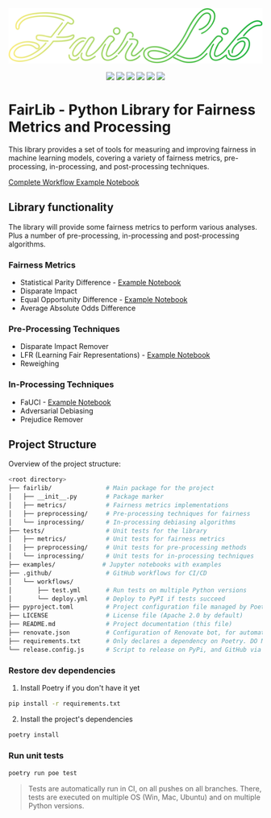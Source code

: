 <p align="center"><img src="assets/logo.svg"></p>
<p align="center">
    <img src="https://img.shields.io/badge/fairness-8A2BE2">
    <a href="https://www.python.org/"><img src="https://img.shields.io/badge/python-3670A0?style=flate&logo=python&logoColor=ffdd54"></a>   
    <a href="https://pytorch.org/"><img src="https://img.shields.io/badge/PyTorch-EE4C2C?style=flate&logo=pytorch&logoColor=white"></a>
    <a href="https://pandas.pydata.org/"><img src="https://img.shields.io/badge/-Pandas-150458?&logo=pandas"></a>
    <a href="https://jupyter.org/"><img src="https://img.shields.io/badge/Jupyter%20Notebook-F37626?style=flate&logo=jupyter&logoColor=white"></a>
    <a href="https://conventionalcommits.org"><img src="https://img.shields.io/badge/Conventional%20Commits-1.0.0-%23FE5196?logo=conventionalcommits"></a>
</p>


# FairLib - Python Library for Fairness Metrics and Processing

This library provides a set of tools for measuring and improving fairness in machine learning models, covering a variety of fairness metrics, pre-processing, in-processing, and post-processing techniques.

[Complete Workflow Example Notebook](examples/demo_core_lib.ipynb)

## Library functionality
The library will provide some fairness metrics to perform various analyses. Plus a number of pre-processing, in-processing and post-processing algorithms.

### Fairness Metrics
- Statistical Parity Difference - [Example Notebook](examples/demo_statistical_parity_difference.ipynb)
- Disparate Impact
- Equal Opportunity Difference - [Example Notebook](examples/demo_equality_of_opportunity.ipynb)
- Average Absolute Odds Difference

### Pre-Processing Techniques
- Disparate Impact Remover
- LFR (Learning Fair Representations) - [Example Notebook](examples/demo_lfr.ipynb)
- Reweighing

### In-Processing Techniques
- FaUCI - [Example Notebook](examples/demo_fauci.ipynb)
- Adversarial Debiasing
- Prejudice Remover

## Project Structure

Overview of the project structure:

```bash
<root directory>
├── fairlib/               # Main package for the project
│   ├── __init__.py        # Package marker
│   ├── metrics/           # Fairness metrics implementations
│   ├── preprocessing/     # Pre-processing techniques for fairness
│   └── inprocessing/      # In-processing debiasing algorithms
├── tests/                 # Unit tests for the library
│   ├── metrics/           # Unit tests for fairness metrics
│   ├── preprocessing/     # Unit tests for pre-processing methods
│   └── inprocessing/      # Unit tests for in-processing techniques
├── examples/             # Jupyter notebooks with examples
├── .github/               # GitHub workflows for CI/CD
│   └── workflows/
│       ├── test.yml       # Run tests on multiple Python versions
│       └── deploy.yml     # Deploy to PyPI if tests succeed
├── pyproject.toml         # Project configuration file managed by Poetry
├── LICENSE                # License file (Apache 2.0 by default)
├── README.md              # Project documentation (this file)
├── renovate.json          # Configuration of Renovate bot, for automatic dependency updates
├── requirements.txt       # Only declares a dependency on Poetry. DO NOT EDIT THIS FILE
└── release.config.js      # Script to release on PyPi, and GitHub via semantic-release
```

### Restore dev dependencies

1. Install Poetry if you don't have it yet
```bash
pip install -r requirements.txt
```

2. Install the project's dependencies
```bash
poetry install
```

### Run unit tests
```bash
poetry run poe test
```

> Tests are automatically run in CI, on all pushes on all branches.
> There, tests are executed on multiple OS (Win, Mac, Ubuntu) and on multiple Python versions.
